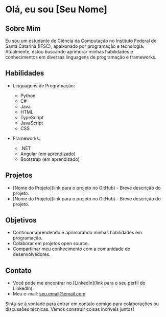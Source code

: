 # Olá, eu sou [Seu Nome]

## Sobre Mim

Eu sou um estudante de Ciência da Computação no Instituto Federal de Santa Catarina (IFSC), apaixonado por programação e tecnologia. Atualmente, estou buscando aprimorar minhas habilidades e conhecimentos em diversas linguagens de programação e frameworks.

## Habilidades

- Linguagens de Programação:
  - Python
  - C#
  - Java
  - HTML
  - TypeScript
  - JavaScript
  - CSS

- Frameworks:
  - .NET
  - Angular (em aprendizado)
  - Bootstrap (em aprendizado)

## Projetos

- [Nome do Projeto](link para o projeto no GitHub) - Breve descrição do projeto.
- [Nome do Projeto](link para o projeto no GitHub) - Breve descrição do projeto.

## Objetivos

- Continuar aprendendo e aprimorando minhas habilidades em programação.
- Colaborar em projetos open source.
- Compartilhar meu conhecimento com a comunidade de desenvolvedores.

## Contato

- Você pode me encontrar no [LinkedIn](link para o seu perfil do LinkedIn).
- Meu e-mail: seu.email@email.com

Sinta-se à vontade para entrar em contato comigo para colaborações ou discussões técnicas. Vamos construir coisas incríveis juntos!

